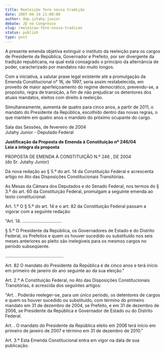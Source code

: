 ```yaml
---
title: Reeleição fere nossa tradição
date: 2007-04-19 21:00:00
author: dep.jutahy.junior
debate: JD no Congresso
slug: reeleicao-fere-nossa-tradicao
status: publish 
type: post
---
```


  
A presente emenda objetiva extinguir o instituto da reeleição para os cargos de Presidente da República, Governador e Prefeito, por ser divergente da tradição republicana, na qual está consagrado o princípio da alternância de poder, caracterizado por mandatos não muito longos.  
  
Com a iniciativa, a salutar praxe legal existente até a promulgação da Emenda Constitucional n° 16, de 1997, seria assim restabelecida, em proveito de maior aperfeiçoamento do regime democrático, prevendo-se, a propósito, regra de transição, a fim de não prejudicar os detentores dos atuais mandatos, eleitos com direito à reeleição.  
  
Simultaneamente, aumenta de quatro para cinco anos, a partir de 2011, o mandato do Presidente da República, escolhido dentro das novas regras, o que mantém em quatro anos o mandato do próximo ocupante do cargo.  
  
Sala das Sessões, de fevereiro de 2004  
Jutahy Junior - Deputado Federal  
  
**Justificação da Proposta de Emenda à Constituição nº 246/04**  
**Leia a íntegra da proposta**  
  
PROPOSTA DE EMENDA À CONSTITUIÇÃO N.º 246 , DE 2004  
(do Sr. Jutahy Junior)  
  
Dá nova redação ao § 5.º do art. 14 da Constituição Federal e acrescenta artigo no Ato das Disposições Constitucionais Transitórias.  
  
As Mesas da Câmara dos Deputados e do Senado Federal, nos termos do § 3.º do art. 60 da Constituição Federal, promulgam a seguinte emenda ao texto constitucional:  
  
Art. 1.º O § 5.º do art. 14 e o art. 82 da Constituição Federal passam a vigorar com a seguinte redação:  
  
"Art. 14. ................................  
  
§ 5.º O Presidente da República, os Governadores de Estado e do Distrito Federal, os Prefeitos e quem os houver sucedido ou substituído nos seis meses anteriores ao pleito são inelegíveis para os mesmos cargos no período subseqüente.  
  
...............................................  
  
Art. 82 O mandato do Presidente da República é de cinco anos e terá início em primeiro de janeiro do ano seguinte ao da sua eleição."  
  
Art. 2.º A Constituição Federal, no Ato das Disposições Constitucionais Transitórias, é acrescida dos seguintes artigos:  
  
"Art. . Poderão reeleger-se, para um único período, os detentores de cargos e quem os houver sucedido ou substituído, com término do primeiro mandato em 31 de dezembro de 2004, se Prefeito, e em 31 de dezembro de 2006, se Presidente da República e Governador de Estado ou do Distrito Federal.  
  
Art. . O mandato do Presidente da República eleito em 2006 terá início em primeiro de janeiro de 2007 e término em 31 de dezembro de 2010."  
  
Art. 3.º Esta Emenda Constitucional entra em vigor na data de sua publicação.
